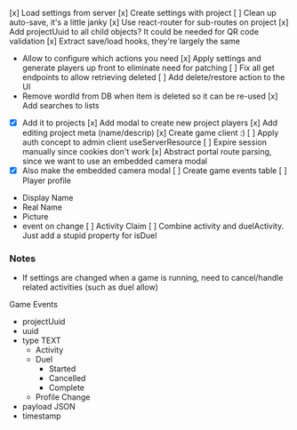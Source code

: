 [x] Load settings from server
[x] Create settings with project
[ ] Clean up auto-save, it's a little janky
[x] Use react-router for sub-routes on project
[x] Add projectUuid to all child objects? It could be needed for QR code validation
[x] Extract save/load hooks, they're largely the same
  - Allow to configure which actions you need
[x] Apply settings and generate players up front to eliminate need for patching
[ ] Fix all get endpoints to allow retrieving deleted
[ ] Add delete/restore action to the UI
  - Remove wordId from DB when item is deleted so it can be re-used
[x] Add searches to lists
  - [x] Add it to projects
[x] Add modal to create new project players
[x] Add editing project meta (name/descrip)
[x] Create game client :)
[ ] Apply auth concept to admin client useServerResource
[ ] Expire session manually since cookies don't work
[x] Abstract portal route parsing, since we want to use an embedded camera modal
  - [x] Also make the embedded camera modal
[ ] Create game events table
[ ] Player profile
  - Display Name
  - Real Name
  - Picture
  - event on change
[ ] Activity Claim
[ ] Combine activity and duelActivity. Just add a stupid property for isDuel

### Notes
- If settings are changed when a game is running, need to cancel/handle related activities (such as duel allow)

Game Events
- projectUuid
- uuid
- type TEXT
  - Activity
  - Duel
    - Started
    - Cancelled
    - Complete
  - Profile Change
- payload JSON
- timestamp